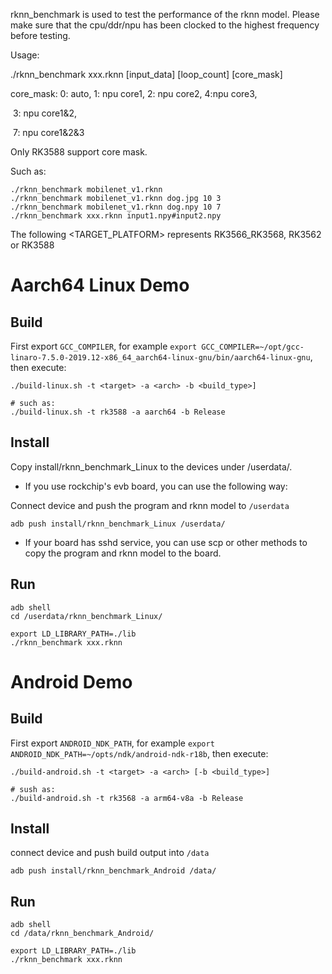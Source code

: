 rknn_benchmark is used to test the performance of the rknn model. Please make sure that the cpu/ddr/npu has been clocked to the highest frequency before testing.

Usage:

./rknn_benchmark xxx.rknn [input_data]  [loop_count] [core_mask]

core_mask: 0: auto, 1: npu core1, 2: npu core2, 4:npu core3,

​                     3: npu core1&2,

​                     7: npu core1&2&3

Only RK3588 support core mask.

Such as:

```
./rknn_benchmark mobilenet_v1.rknn
./rknn_benchmark mobilenet_v1.rknn dog.jpg 10 3
./rknn_benchmark mobilenet_v1.rknn dog.npy 10 7
./rknn_benchmark xxx.rknn input1.npy#input2.npy
```


The following <TARGET_PLATFORM> represents RK3566_RK3568, RK3562 or RK3588

# Aarch64 Linux Demo
## Build

First export `GCC_COMPILER`, for example `export GCC_COMPILER=~/opt/gcc-linaro-7.5.0-2019.12-x86_64_aarch64-linux-gnu/bin/aarch64-linux-gnu`, then execute:

```
./build-linux.sh -t <target> -a <arch> -b <build_type>]

# such as: 
./build-linux.sh -t rk3588 -a aarch64 -b Release
```

## Install

Copy install/rknn_benchmark_Linux to the devices under /userdata/.

- If you use rockchip's evb board, you can use the following way:

Connect device and push the program and rknn model to `/userdata`

```
adb push install/rknn_benchmark_Linux /userdata/
```

- If your board has sshd service, you can use scp or other methods to copy the program and rknn model to the board.

## Run

```
adb shell
cd /userdata/rknn_benchmark_Linux/
```

```
export LD_LIBRARY_PATH=./lib
./rknn_benchmark xxx.rknn
```

# Android Demo
## Build

First export `ANDROID_NDK_PATH`, for example `export ANDROID_NDK_PATH=~/opts/ndk/android-ndk-r18b`, then execute:

```
./build-android.sh -t <target> -a <arch> [-b <build_type>]

# sush as: 
./build-android.sh -t rk3568 -a arm64-v8a -b Release
```

## Install

connect device and push build output into `/data`

```
adb push install/rknn_benchmark_Android /data/
```

## Run

```
adb shell
cd /data/rknn_benchmark_Android/
```

```
export LD_LIBRARY_PATH=./lib
./rknn_benchmark xxx.rknn
```
